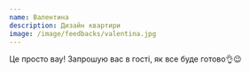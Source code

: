 ```yaml
---
name: Валентина  
description: Дизайн квартири 
image: /image/feedbacks/valentina.jpg
---
```


Це просто вау! Запрошую вас в гості, як все буде готово👌😉